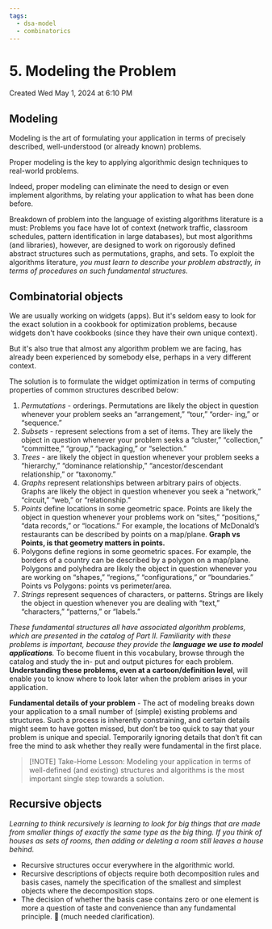 ```yaml
---
tags:
  - dsa-model
  - combinatorics
---
```

# 5. Modeling the Problem
Created Wed May 1, 2024 at 6:10 PM

## Modeling
Modeling is the art of formulating your application in terms of precisely described, well-understood (or already known) problems.

Proper modeling is the key to applying algorithmic design techniques to real-world problems. 

Indeed, proper modeling can eliminate the need to design or even implement algorithms, by relating your application to what has been done before.

Breakdown of problem into the language of existing algorithms literature is a must:
Problems you face have lot of context (network traffic, classroom schedules, pattern identification in large databases), but most algorithms (and libraries), however, are designed to work on rigorously defined abstract structures such as permutations, graphs, and sets. To exploit the algorithms literature, *you must learn to describe your problem abstractly, in terms of procedures on such fundamental structures.*

## Combinatorial objects
We are usually working on widgets (apps). But it's seldom easy to look for the exact solution in a cookbook for optimization problems, because widgets don't have cookbooks (since they have their own unique context).

But it's also true that almost any algorithm problem we are facing, has already been experienced by somebody else, perhaps in a very different context.

The solution is to formulate the widget optimization in terms of computing properties of common structures described below:
1. *Permutations* - orderings. Permutations are likely the object in question whenever your problem seeks an “arrangement,” “tour,” “order- ing,” or “sequence.”
2. *Subsets* - represent selections from a set of items. They are likely the object in question whenever your problem seeks a “cluster,” “collection,” “committee,” “group,” “packaging,” or “selection.”
3. *Trees* - are likely the object in question whenever your problem seeks a “hierarchy,” “dominance relationship,” “ancestor/descendant relationship,” or “taxonomy.”
4. *Graphs* represent relationships between arbitrary pairs of objects. Graphs are likely the object in question whenever you seek a “network,” “circuit,” “web,” or “relationship.”
5. *Points* define locations in some geometric space. Points are likely the object in question whenever your problems work on “sites,” “positions,” “data records,” or “locations.” For example, the locations of McDonald’s restaurants can be described by points on a map/plane. **Graph vs Points, is that geometry matters in points.**
6. Polygons define regions in some geometric spaces. For example, the borders of a country can be described by a polygon on a map/plane. Polygons and polyhedra are likely the object in question whenever you are working on “shapes,” “regions,” “configurations,” or “boundaries.” Points vs Polygons: points vs perimeter/area.
7. *Strings* represent sequences of characters, or patterns. Strings are likely the object in question whenever you are dealing with “text,” “characters,” “patterns,” or “labels.”

*These fundamental structures all have associated algorithm problems, which are presented in the catalog of Part II. Familiarity with these problems is important, because they provide the **language we use to model applications**.* To become fluent in this vocabulary, browse through the catalog and study the in- put and output pictures for each problem. **Understanding these problems, even at a cartoon/definition level**, will enable you to know where to look later when the problem arises in your application.

**Fundamental details of your problem** - The act of modeling breaks down your application to a small number of (simple) existing problems and structures. Such a process is inherently constraining, and certain details might seem to have gotten missed, but don’t be too quick to say that your problem is unique and special. Temporarily ignoring details that don’t fit can free the mind to ask whether they really were fundamental in the first place.


> [!NOTE] Take-Home Lesson:
> Modeling your application in terms of well-defined (and existing) structures and algorithms is the most important single step towards a solution.

## Recursive objects
*Learning to think recursively is learning to look for big things that are made from smaller things of exactly the same type as the big thing. If you think of houses as sets of rooms, then adding or deleting a room still leaves a house behind.*

- Recursive structures occur everywhere in the algorithmic world.
- Recursive descriptions of objects require both decomposition rules and basis cases, namely the specification of the smallest and simplest objects where the decomposition stops.
- The decision of whether the basis case contains zero or one element is more a question of taste and convenience than any fundamental principle. 🥹 (much needed clarification).
